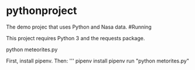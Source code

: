 # pythonproject
The demo projec that uses Python and Nasa data.
#Running

This project requires Python 3 and the requests package.

python meteorites.py

First, install pipenv. Then:
'''
pipenv install
pipenv run "python metorites.py"